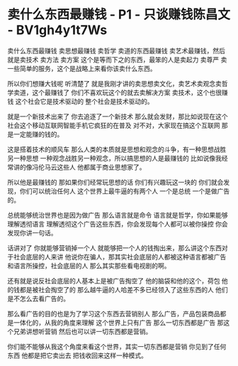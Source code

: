 # 卖什么东西最赚钱 - P1 - 只谈赚钱陈昌文 - BV1gh4y1t7Ws

卖什么东西最赚钱 卖思想最赚钱 卖哲学 卖道的东西最赚钱 卖艺术最赚钱，然后就是卖技术 卖方法 卖方案 这个是等而下之的东西，最笨的人是卖起力 卖尊严 卖一些简单的服务，这个是战略上来看你该卖什么东西。

所以你们想赚大钱呢 听清楚了 就是我刚才讲的卖思想卖文化，卖艺术卖观念卖哲学卖道，这个最赚钱了 你们不喜欢玩这个的就去卖解决方案 卖技术，这个也很赚钱 这个社会它是技术驱动的 整个社会是技术驱动的。

就是一个新技术出来了 你去追逐了一个新技术 那么就会发财，那比如说现在这个社会这个移动互联网智能手机它疯狂的在普及 对不对，大家现在搞这个互联网 那是一定能赚的钱的。

这是搭着技术的顺风车 那么人类的本质就是思想和观念的斗争，有一种思想战胜另一种思想 一种观念战胜另一种观念，所以搞思想的人是最赚钱的 比如说像我经常讲的像冯伦马云这些人 他都属于商业思想家了。

所以他是最赚钱的 那如果你们经常玩思想的话 你们有兴趣玩这一块的 你们就会发现，你们可以统治任何人 这个世界上最牛逼的有两个人 一个是总统 一个是做广告的。

总统能够统治世界也是因为做广告 那么语言就是命令 语言就是哲学，你如果能够理解透彻语言 理解透彻这个广告这些东西，你会发现每个人都可以被你操控 你会发现你讲一句话。

话讲对了 你就能够营销掉一个人 就能够把一个人的钱掏出来，那么讲这个东西对于社会底层的人来讲 他说你在骗人，那其实社会底层的人都被这种语言都被广告和语言所操控，社会底层的人 那么其实那些看电视剧的啊。

还有就是说反社会底层的人基本上是被广告掏空了 他的脑袋和他的这个，荷包 他的钱都是被社会掏空了的 那么越牛逼的人哈差不多已经领入了这些东西的人 他们是不怎么去看广告的。

那么看广告的目的也是为了学习这个东西去营销别人 那么广告，产品包装商品都是一体化的，从我的角度来理解 这个世界上只有广告 那么一切东西都是广告 那这个兄弟讲想听营销 然后也可以讲一切东西都是营销。

你们能不能够从我这个角度来看这个世界，其实一切东西都是营销 你见到了任何东西 他都是把它卖出去 把钱收回来这样一种模式。

